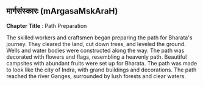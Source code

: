 ## मार्गसंस्कारः (mArgasaMskAraH)
**Chapter Title** : Path Preparation

The skilled workers and craftsmen began preparing the path for Bharata's journey. They cleared the land, cut down trees, and leveled the ground. Wells and water bodies were constructed along the way. The path was decorated with flowers and flags, resembling a heavenly path. Beautiful campsites with abundant fruits were set up for Bharata. The path was made to look like the city of Indra, with grand buildings and decorations. The path reached the river Ganges, surrounded by lush forests and clear waters.